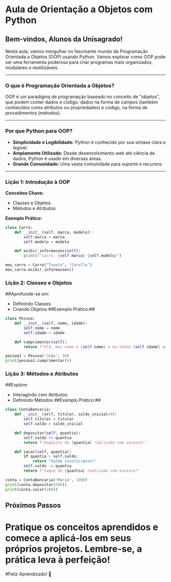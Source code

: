 # Aula de Orientação a Objetos com Python

## Bem-vindos, Alunos da Unisagrado!

Nesta aula, vamos mergulhar no fascinante mundo da Programação Orientada a Objetos (OOP) usando Python. Vamos explorar como OOP pode ser uma ferramenta poderosa para criar programas mais organizados, modulares e reutilizáveis.

---

### O que é Programação Orientada a Objetos?

OOP é um paradigma de programação baseado no conceito de "objetos", que podem conter dados e código: dados na forma de campos (também conhecidos como atributos ou propriedades) e código, na forma de procedimentos (métodos).

---

### Por que Python para OOP?

- **Simplicidade e Legibilidade:** Python é conhecido por sua sintaxe clara e legível.
- **Amplamente Utilizado:** Desde desenvolvimento web até ciência de dados, Python é usado em diversas áreas.
- **Grande Comunidade:** Uma vasta comunidade para suporte e recursos.

---

### Lição 1: Introdução à OOP

**Conceitos Chave:**
- Classes e Objetos
- Métodos e Atributos

**Exemplo Prático:**

```python
class Carro:
    def __init__(self, marca, modelo):
        self.marca = marca
        self.modelo = modelo

    def exibir_informacoes(self):
        print(f"Carro: {self.marca} {self.modelo}")

meu_carro = Carro("Toyota", "Corolla")
meu_carro.exibir_informacoes()
```
### Lição 2: Classes e Objetos

##Aprofunde-se em:

- Definindo Classes
- Criando Objetos
##Exemplo Prático:##

```python
class Pessoa:
    def __init__(self, nome, idade):
        self.nome = nome
        self.idade = idade

    def cumprimentar(self):
        return f"Olá, meu nome é {self.nome} e eu tenho {self.idade} anos."

pessoa1 = Pessoa("João", 30)
print(pessoa1.cumprimentar())
```

### Lição 3: Métodos e Atributos

##Explore:

- Interagindo com Atributos
- Definindo Métodos
##Exemplo Prático:##

```python
class ContaBancaria:
    def __init__(self, titular, saldo_inicial=0):
        self.titular = titular
        self.saldo = saldo_inicial

    def depositar(self, quantia):
        self.saldo += quantia
        return f"Depósito de {quantia} realizado com sucesso!"

    def sacar(self, quantia):
        if quantia > self.saldo:
            return "Saldo insuficiente!"
        self.saldo -= quantia
        return f"Saque de {quantia} realizado com sucesso!"

conta = ContaBancaria("Maria", 1000)
print(conta.depositar(500))
print(conta.sacar(200))
```

## Próximos Passos
# Pratique os conceitos aprendidos e comece a aplicá-los em seus próprios projetos. Lembre-se, a prática leva à perfeição!

#Feliz Aprendizado! 🚀
